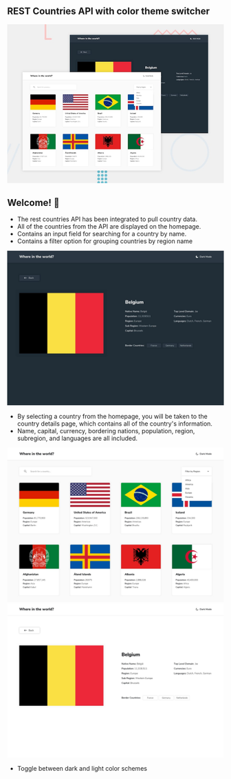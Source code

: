 ## REST Countries API with color theme switcher

![](./design/desktop-preview.jpg)

## Welcome! 👋

- The rest countries API has been integrated to pull country data. 
- All of the countries from the API are displayed on the homepage.
- Contains an input field for searching for a country by name.
- Contains a filter option for grouping countries by region name


![](./design/desktop-design-detail-dark.jpg)

- By selecting a country from the homepage, you will be taken to the country details page, which contains all of the country's information.
- Name, capital, currency, bordering nations, population, region, subregion, and languages are all included.


![](./design/desktop-design-home-light.jpg)
![](./design/desktop-design-detail-light.jpg)

- Toggle between dark and light color schemes
